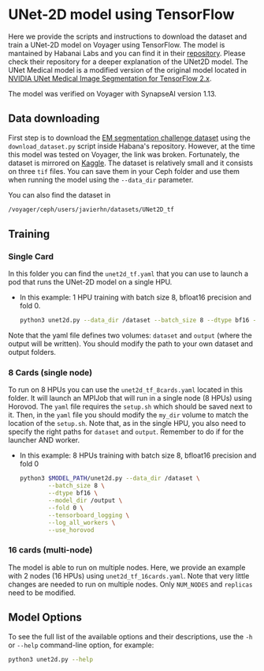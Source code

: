 # UNet-2D model using TensorFlow
Here we provide the scripts and instructions to download the dataset and train a UNet-2D model on Voyager using TensorFlow. The model is mantained by Habanai Labs and you can find it in their [repository](https://github.com/HabanaAI/Model-References/tree/master/TensorFlow/computer_vision/Unet2D). Please check their repository for a deeper explanation of the UNet2D model. The UNet Medical model is a modified version of the original model located in [NVIDIA UNet Medical Image Segmentation for TensorFlow 2.x](https://github.com/NVIDIA/DeepLearningExamples/tree/master/TensorFlow2/Segmentation/UNet_Medical).

The model was verified on Voyager with SynapseAI version 1.13.

## Data downloading
First step is to download the [EM segmentation challenge dataset](http://brainiac2.mit.edu/isbi_challenge/home) using the `download_dataset.py` script inside Habana's repository. However, at the time this model was tested on Voyager, the link was broken. Fortunately, the dataset is mirrored on [Kaggle](https://www.kaggle.com/soumikrakshit/isbi-challenge-dataset). The dataset is relatively small and it consists on three `tif` files. You can save them in your Ceph folder and use them when running the model using the `--data_dir` parameter.

You can also find the dataset in
```bash
/voyager/ceph/users/javierhn/datasets/UNet2D_tf
```  

## Training
### Single Card

In this folder you can find the `unet2d_tf.yaml` that you can use to launch a pod that runs the UNet-2D model on a single HPU.

- In this example: 1 HPU training with batch size 8, bfloat16 precision and fold 0.
  ```bash
  python3 unet2d.py --data_dir /dataset --batch_size 8 --dtype bf16 --model_dir /output --fold 0 --tensorboard_logging; 
  ```
Note that the yaml file defines two volumes: `dataset` and `output` (where the output will be written). You should modify the path to your own dataset and output folders.

### 8 Cards (single node)

To run on 8 HPUs you can use the `unet2d_tf_8cards.yaml` located in this folder. It will launch an MPIJob that will run in a single node (8 HPUs) using Horovod. The `yaml` file requires the `setup.sh` which should be saved next to it. Then, in the `yaml` file you should modify the `my_dir` volume to match the location of the `setup.sh`. Note that, as in the single HPU, you also need to specify the right paths for `dataset` and `output`. Remember to do if for the launcher AND worker.

- In this example: 8 HPUs training with batch size 8, bfloat16 precision and fold 0   
  ```bash
  python3 $MODEL_PATH/unet2d.py --data_dir /dataset \
          --batch_size 8 \
          --dtype bf16 \
          --model_dir /output \
          --fold 0 \
          --tensorboard_logging \
          --log_all_workers \
          --use_horovod
  ```

### 16 cards (multi-node)

The model is able to run on multiple nodes. Here, we provide an example with 2 nodes (16 HPUs) using `unet2d_tf_16cards.yaml`. Note that very little changes are needed to run on multiple nodes. Only `NUM_NODES` and `replicas` need to be modified.

## Model Options
To see the full list of the available options and their descriptions, use the `-h` or `--help` command-line option, for example:
```bash
python3 unet2d.py --help
```
